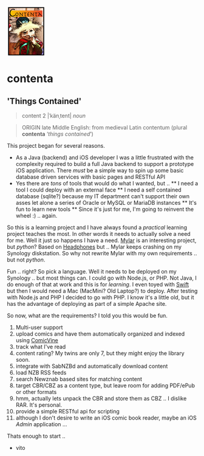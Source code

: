 ![alt Contenta][logo]

# contenta
## 'Things Contained'

>	content 2 |ˈkänˌtent| _noun_

>	ORIGIN late Middle English: from medieval Latin contentum (plural **contenta** ‘_things contained_’)

This project began for several reasons.

* As a Java (backend) and iOS developer I was a little frustrated with the complexity required to build a full Java backend to support a prototype iOS application.  There _must_ be a simple way to spin up some basic database driven services with basic pages and RESTful API
* Yes there are _tons_ of tools that would do what I wanted, but ..
** I need a tool I could deploy with an external face
** I need a self contained database (sqlite?) because my IT department can't support their own asses let alone a series of Oracle or MySQL or MariaDB instances
** It's fun to learn new tools
** Since it's just for me, I'm going to reinvent the wheel :)  .. again.

So this is a learning project and I have always found a _practical_ learning project teaches the most.  In other words it needs to actually solve a need for me.  Well it just so happens I have a need.  [Mylar](https://github.com/evilhero/mylar) is an interesting project, but _python_?  Based on [Headphones](https://github.com/rembo10/headphones) but .. Mylar keeps crashing on my Synology diskstation. So why not rewrite Mylar with my own requirements .. but not _python_.

Fun .. right?  So pick a language.  Well it needs to be deployed on my Synology .. but most things can.  I could go with Node.js, or PHP.  Not Java, I do enough of that at work and this is for _learning_.  I even toyed with [Swift](https://developer.apple.com/swift/) but then I would need a Mac (MacMini?  Old Laptop?) to deploy.  After testing with Node.js and PHP I decided to go with PHP.  I know it's a little old, but it has the advantage of deploying as part of a simple Apache site.

So now, what are the requirements?  I told you this would be fun.

1. Multi-user support
1. upload comics and have them automatically organized and indexed using [ComicVine][comicvine]
1. track what I've read
1. content rating?  My twins are only 7, but they might enjoy the library soon.
1. integrate with SabNZBd and automatically download content
1. load NZB RSS feeds
1. search Newznab based sites for matching content
1. target CBR/CBZ as a content type, but leave room for adding PDF/ePub or other formats
1. hmm, actually lets unpack the CBR and store them as CBZ .. I dislike RAR.  It's personal.
1. provide a simple RESTful api for scripting
1. although I don't desire to write an iOS comic book reader, maybe an iOS _Admin_ application ...

Thats enough to start ..

[logo]: https://raw.githubusercontent.com/vitolibrarius/contenta/master/public/img/Logo_sm.png "Contenta"
[comicvine]: http://www.comicvine.com

- vito
